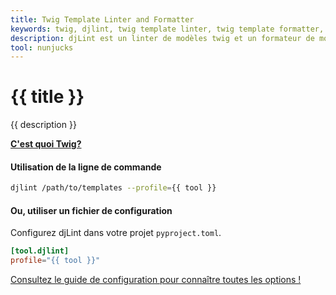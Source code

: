 ```yaml
---
title: Twig Template Linter and Formatter
keywords: twig, djlint, twig template linter, twig template formatter, format twig templates
description: djLint est un linter de modèles twig et un formateur de modèles twig ! Profitez du profil pré-construit lorsque vous limez et formatez vos modèles avec djLint.
tool: nunjucks
---
```


# {{ title }}

{{ description }}

**[C'est quoi Twig?](https://twig.symfony.com/)**

#### Utilisation de la ligne de commande

```bash
djlint /path/to/templates --profile={{ tool }}
```

#### Ou, utiliser un fichier de configuration

Configurez djLint dans votre projet `pyproject.toml`.

```toml
[tool.djlint]
profile="{{ tool }}"
```

<div class="box notification is-info is-light">
    <span class="icon is-large"><i class="fas fa-2x fa-circle-arrow-right"></i></span><div class="my-auto ml-3 is-inline-block"><a href="/fr/docs/configuration/">Consultez le guide de configuration pour connaître toutes les options !</a></div>
</div>
